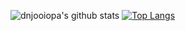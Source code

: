 ![dnjooiopa's github stats](https://github-readme-stats.vercel.app/api?username=dnjooiopa&count_private=true&theme=vue-dark)
[![Top Langs](https://github-readme-stats.vercel.app/api/top-langs/?username=dnjooiopa&hide=cpp&layout=compact)](https://github.com/anuraghazra/github-readme-stats)
